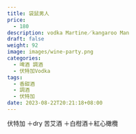 ```yaml
---
title: 袋鼠男人
price:
  - 180
description: vodka Martine／kangaroo Man
draft: false
weight: 92
image: images/wine-party.png
categories:
  - 啤酒 調酒
  - 伏特加Vodka
tags:
  - 香甜酒
  - 調酒
  - 伏特加
date: 2023-08-22T20:21:18+08:00
---
```

伏特加 ＋dry 苦艾酒 ＋白柑酒＋紅心橄欖